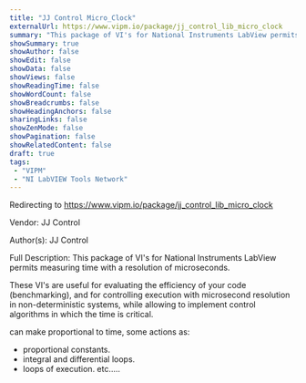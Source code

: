 ```yaml
---
title: "JJ Control Micro_Clock"
externalUrl: https://www.vipm.io/package/jj_control_lib_micro_clock
summary: "This package of VI's for National Instruments LabView permits measuring time with a resolution of microseconds."
showSummary: true
showAuthor: false
showEdit: false
showData: false
showViews: false
showReadingTime: false
showWordCount: false
showBreadcrumbs: false
showHeadingAnchors: false
sharingLinks: false
showZenMode: false
showPagination: false
showRelatedContent: false
draft: true
tags:
 - "VIPM"
 - "NI LabVIEW Tools Network"
---
```


Redirecting to https://www.vipm.io/package/jj_control_lib_micro_clock

Vendor: JJ Control

Author(s): JJ Control
 
Full Description:
This package of VI's for National Instruments LabView permits measuring time with a resolution of microseconds.

These VI's are useful for evaluating the efficiency of your code (benchmarking), and for controlling execution with microsecond resolution in non-deterministic systems, while allowing to implement  control algorithms in which the time is critical.

can make proportional to time, some actions as:
-  proportional constants.
-  integral and differential loops.
-  loops of execution. 
etc.....